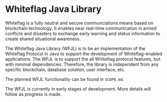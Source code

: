 # Whiteflag Java Library

Whiteflag is a fully neutral and secure communciations means based on
blockchain technology. It enables near real-time communication in armed
conflicts and disasters to exchange early warning and status information
to create shared situational awareness.

The Whiteflag Java Library (WFJL) is to be an implementation of the Whiteflag
Protocol in Java to support the development of Whiteflag-enabled applications.
The WFJL is to support the all Whiteflag protocol features, but with minimal
dependencies. Therefore, the library is independent from any specific
blockchain, database solution, user interface, etc.

The planned WFJL functionality can be found in `SCOPE.md`.

The WFJL is currently in early stages of development. More details will follow
as progress is made.
